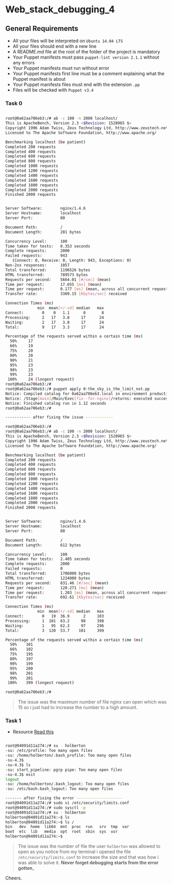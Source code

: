 # Web_stack_debugging_4



## General Requirements

- All your files will be interpreted on `Ubuntu 14.04 LTS`
- All your files should end with a new line
- A README.md file at the root of the folder of the project is mandatory
- Your Puppet manifests must pass `puppet-lint version 2.1.1` without any errors
- Your Puppet manifests must run without error
- Your Puppet manifests first line must be a comment explaining what the Puppet manifest is about
- Your Puppet manifests files must end with the extension `.pp`
- Files will be checked with `Puppet v3.4`

### Task 0

```bash

root@0a62aa706eb3:/# ab -c 100 -n 2000 localhost/
This is ApacheBench, Version 2.3 <$Revision: 1528965 $>
Copyright 1996 Adam Twiss, Zeus Technology Ltd, http://www.zeustech.net/
Licensed to The Apache Software Foundation, http://www.apache.org/

Benchmarking localhost (be patient)
Completed 200 requests
Completed 400 requests
Completed 600 requests
Completed 800 requests
Completed 1000 requests
Completed 1200 requests
Completed 1400 requests
Completed 1600 requests
Completed 1800 requests
Completed 2000 requests
Finished 2000 requests


Server Software:        nginx/1.4.6
Server Hostname:        localhost
Server Port:            80

Document Path:          /
Document Length:        201 bytes

Concurrency Level:      100
Time taken for tests:   0.353 seconds
Complete requests:      2000
Failed requests:        943
   (Connect: 0, Receive: 0, Length: 943, Exceptions: 0)
Non-2xx responses:      1057
Total transferred:      1196526 bytes
HTML transferred:       789573 bytes
Requests per second:    5664.01 [#/sec] (mean)
Time per request:       17.655 [ms] (mean)
Time per request:       0.177 [ms] (mean, across all concurrent requests)
Transfer rate:          3309.15 [Kbytes/sec] received

Connection Times (ms)
              min  mean[+/-sd] median   max
Connect:        0    0   1.1      0       8
Processing:     2   17   3.8     17      24
Waiting:        2   17   3.8     17      24
Total:          9   17   3.3     17      24

Percentage of the requests served within a certain time (ms)
  50%     17
  66%     19
  75%     20
  80%     20
  90%     21
  95%     23
  98%     23
  99%     23
 100%     24 (longest request)
root@0a62aa706eb3:/#
root@0a62aa706eb3:/# puppet apply 0-the_sky_is_the_limit_not.pp
Notice: Compiled catalog for 0a62aa706eb3.local in environment production in 0.01 seconds
Notice: /Stage[main]/Main/Exec[fix--for-nginx]/returns: executed successfully
Notice: Finished catalog run in 1.12 seconds
root@0a62aa706eb3:/#

----------- after fixing the issue ------------

root@0a62aa706eb3:/#
root@0a62aa706eb3:/# ab -c 100 -n 2000 localhost/
This is ApacheBench, Version 2.3 <$Revision: 1528965 $>
Copyright 1996 Adam Twiss, Zeus Technology Ltd, http://www.zeustech.net/
Licensed to The Apache Software Foundation, http://www.apache.org/

Benchmarking localhost (be patient)
Completed 200 requests
Completed 400 requests
Completed 600 requests
Completed 800 requests
Completed 1000 requests
Completed 1200 requests
Completed 1400 requests
Completed 1600 requests
Completed 1800 requests
Completed 2000 requests
Finished 2000 requests


Server Software:        nginx/1.4.6
Server Hostname:        localhost
Server Port:            80

Document Path:          /
Document Length:        612 bytes

Concurrency Level:      100
Time taken for tests:   2.405 seconds
Complete requests:      2000
Failed requests:        0
Total transferred:      1706000 bytes
HTML transferred:       1224000 bytes
Requests per second:    831.46 [#/sec] (mean)
Time per request:       120.271 [ms] (mean)
Time per request:       1.203 [ms] (mean, across all concurrent requests)
Transfer rate:          692.61 [Kbytes/sec] received

Connection Times (ms)
              min  mean[+/-sd] median   max
Connect:        0   19  36.9      2     103
Processing:     1  101  63.2     98     398
Waiting:        1   95  62.3     97     296
Total:          3  120  53.7    101     399

Percentage of the requests served within a certain time (ms)
  50%    101
  66%    102
  75%    195
  80%    197
  90%    199
  95%    200
  98%    201
  99%    201
 100%    399 (longest request)

root@0a62aa706eb3:/#
```
> The issue was the maximum number of file nginx can open which was 15 so i just had to increase the number to a high amount.

### Task 1
- Resource [Read this](https://www.cyberciti.biz/faq/linux-unix-nginx-too-many-open-files/)

```bash

root@94091d11a274:/# su - holberton
-su: /etc/profile: Too many open files
-su: /home/holberton/.bash_profile: Too many open files
-su-4.3$
-su-4.3$ ls
-su: start_pipeline: pgrp pipe: Too many open files
-su-4.3$ exit
logout
-su: /home/holberton/.bash_logout: Too many open files
-su: /etc/bash.bash_logout: Too many open files

------- after fixing the error --------------------
root@94091d11a274:/# sudo vi /etc/security/limits.conf
root@94091d11a274:/# sudo sysctl -p
root@94091d11a274:/# su - holberton
holberton@94091d11a274:~$ ls
holberton@94091d11a274:~$ ls /
bin   dev  home  lib64  mnt  proc  run   srv  tmp  var
boot  etc  lib   media  opt  root  sbin  sys  usr
holberton@94091d11a274:~$
```
> The issue was the number of file the user `holberton` was allowed to open as you notice from my terminal i opened the file `/etc/security/limits.conf` to increase the size and that was how i was able to solve it.
__Never forget debugging starts from the error gotten___

Cheers.
